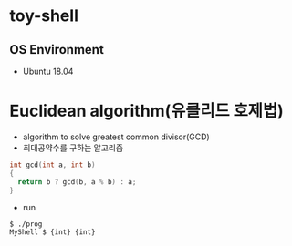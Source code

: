 # toy-shell
## OS Environment
- Ubuntu 18.04

# Euclidean algorithm(유클리드 호제법)
- algorithm to solve greatest common divisor(GCD)
- 최대공약수를 구하는 알고리즘
``` c
int gcd(int a, int b)
{
  return b ? gcd(b, a % b) : a;
}
```

- run
```
$ ./prog
MyShell $ {int} {int}
```
